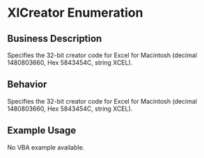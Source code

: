 # XlCreator Enumeration

## Business Description
Specifies the 32-bit creator code for Excel for Macintosh (decimal 1480803660, Hex 5843454C, string XCEL).

## Behavior
Specifies the 32-bit creator code for Excel for Macintosh (decimal 1480803660, Hex 5843454C, string XCEL).

## Example Usage
No VBA example available.